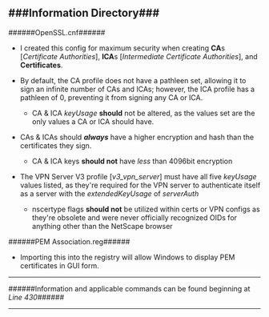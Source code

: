 ###Information Directory###
---
######OpenSSL.cnf######
  - I created this config for maximum security when creating **CA**s [_Certificate Authorities_], **ICA**s [_Intermediate Certificate Authorities_], and **Certificates**.

- By default, the CA profile does not have a pathleen set, allowing it to sign an infinite number of CAs and ICAs; however, the ICA profile has a pathleen of 0, preventing it from signing any CA or ICA. 
  - CA & ICA _keyUsage_ **should** not be altered, as the values set are the only values a CA or ICA should have.

- CAs & ICAs should **_always_** have a higher encryption and hash than the certificates they sign.
  - CA & ICA keys **should not** have _less_ than 4096bit encryption

- The VPN Server V3 profile [_v3_vpn_server_] must have all five _keyUsage_ values listed, as they're required for the VPN server to authenticate itself as a server with the _extendedKeyUsage_ of _serverAuth_
  - nscertype flags **should not** be utilized within certs or VPN configs as they're obsolete and were never officially recognized OIDs for anything other than the NetScape browser 


######PEM Association.reg######
  - Importing this into the registry will allow Windows to display PEM certificates in GUI form.

***
######Information and applicable commands can be found beginning at _Line 430_######
***
